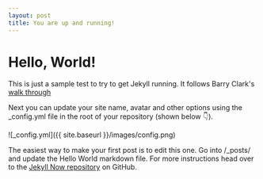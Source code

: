 ```yaml
---
layout: post
title: You are up and running!
---
```


Hello, World!
=============

This is just a sample test to try to get Jekyll running.  It follows
Barry Clark's [walk
through](http://www.smashingmagazine.com/2014/08/01/build-blog-jekyll-github-pages/)

Next you can update your site name, avatar and other options using the
_config.yml file in the root of your repository (shown below
:point_down:).

![_config.yml]({{ site.baseurl }}/images/config.png)

The easiest way to make your first post is to edit this one. Go into
/_posts/ and update the Hello World markdown file. For more instructions
head over to the [Jekyll Now
repository](https://github.com/barryclark/jekyll-now) on GitHub.

